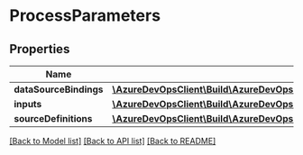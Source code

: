 # ProcessParameters

## Properties
Name | Type | Description | Notes
------------ | ------------- | ------------- | -------------
**dataSourceBindings** | [**\AzureDevOpsClient\Build\AzureDevOpsClient\Build\Model\DataSourceBindingBase[]**](DataSourceBindingBase.md) |  | [optional] 
**inputs** | [**\AzureDevOpsClient\Build\AzureDevOpsClient\Build\Model\TaskInputDefinitionBase[]**](TaskInputDefinitionBase.md) |  | [optional] 
**sourceDefinitions** | [**\AzureDevOpsClient\Build\AzureDevOpsClient\Build\Model\TaskSourceDefinitionBase[]**](TaskSourceDefinitionBase.md) |  | [optional] 

[[Back to Model list]](../README.md#documentation-for-models) [[Back to API list]](../README.md#documentation-for-api-endpoints) [[Back to README]](../README.md)


